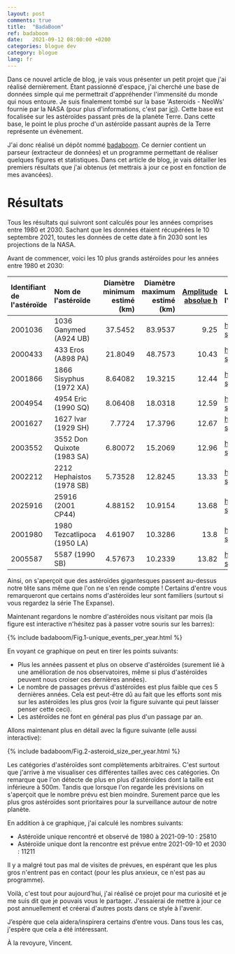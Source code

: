 ```yaml
---
layout: post
comments: true
title:  "BadaBoom"
ref: badaboom
date:   2021-09-12 08:00:00 +0200
categories: blogue dev
category: blogue
lang: fr
---
```


Dans ce nouvel article de blog, je vais vous présenter un petit projet que j'ai réalisé dernièrement.
Étant passionné d'espace, j'ai cherché une base de données simple qui me permettrait d'appréhender l'immensité du monde qui nous entoure.
Je suis finalement tombé sur la base 'Asteroids - NeoWs' fournie par la NASA (pour plus d'informations, c'est par [ici](https://api.nasa.gov/)).
Cette base est focalisée sur les astéroïdes passant près de la planète Terre.
Dans cette base, le point le plus proche d'un astéroïde passant auprès de la Terre représente un évènement.

J'ai donc réalisé un dépôt nommé [badaboom](https://github.com/vroger11/badaboom). Ce dernier contient un parseur (extracteur de données) et un programme permettant de réaliser quelques figures et statistiques.
Dans cet article de blog, je vais détailler les premiers résultats que j'ai obtenus (et mettrais à jour ce post en fonction de mes avancées).

# Résultats
Tous les résultats qui suivront sont calculés pour les années comprises entre 1980 et 2030. Sachant que les données étaient récupérées le 10 septembre 2021, toutes les données de cette date à fin 2030 sont les projections de la NASA.


Avant de commencer, voici les 10 plus grands astéroïdes pour les années entre 1980 et 2030:

|   Identifiant de l'astéroïde | Nom de l'astéroïde               |   Diamètre minimum estimé (km) |   Diamètre maximum estimé (km) |   [Amplitude absolue h](https://ssd.jpl.nasa.gov/?glossary&term=H) | Lien d'information de l'astéroïde                                         |
|:----------------------------|:----------------------------|-------------------------:|-------------------------:|-----------------------:|:----------------------------------------------|
|                     2001036 | 1036 Ganymed (A924 UB)      |                 37.5452  |                  83.9537 |                   9.25 | <http://ssd.jpl.nasa.gov/sbdb.cgi?sstr=2001036> |
|                     2000433 | 433 Eros (A898 PA)          |                 21.8049  |                  48.7573 |                  10.43 | <http://ssd.jpl.nasa.gov/sbdb.cgi?sstr=2000433> |
|                     2001866 | 1866 Sisyphus (1972 XA)     |                  8.64082 |                  19.3215 |                  12.44 | <http://ssd.jpl.nasa.gov/sbdb.cgi?sstr=2001866> |
|                     2004954 | 4954 Eric (1990 SQ)         |                  8.06408 |                  18.0318 |                  12.59 | <http://ssd.jpl.nasa.gov/sbdb.cgi?sstr=2004954> |
|                     2001627 | 1627 Ivar (1929 SH)         |                  7.7724  |                  17.3796 |                  12.67 | <http://ssd.jpl.nasa.gov/sbdb.cgi?sstr=2001627> |
|                     2003552 | 3552 Don Quixote (1983 SA)  |                  6.80072 |                  15.2069 |                  12.96 | <http://ssd.jpl.nasa.gov/sbdb.cgi?sstr=2003552> |
|                     2002212 | 2212 Hephaistos (1978 SB)   |                  5.73528 |                  12.8245 |                  13.33 | <http://ssd.jpl.nasa.gov/sbdb.cgi?sstr=2002212> |
|                     2025916 | 25916 (2001 CP44)           |                  4.88152 |                  10.9154 |                  13.68 | <http://ssd.jpl.nasa.gov/sbdb.cgi?sstr=2025916> |
|                     2001980 | 1980 Tezcatlipoca (1950 LA) |                  4.61907 |                  10.3286 |                  13.8  | <http://ssd.jpl.nasa.gov/sbdb.cgi?sstr=2001980> |
|                     2005587 | 5587 (1990 SB)              |                  4.57673 |                  10.2339 |                  13.82 | <http://ssd.jpl.nasa.gov/sbdb.cgi?sstr=2005587> |

Ainsi, on s'aperçoit que des astéroïdes gigantesques passent au-dessus notre tête sans même que l'on ne s'en rende compte !
Certains d'entre vous remarqueront que certains noms d'astéroïdes leur sont familiers (surtout si vous regardez la série The Expanse).

Maintenant regardons le nombre d'astéroïdes nous visitant par mois (la figure est interactive n'hésitez pas à passer votre souris sur les barres):

{% include badaboom/Fig.1-unique_events_per_year.html %}

En voyant ce graphique on peut en tirer les points suivants:
- Plus les années passent et plus on observe d'astéroïdes (surement lié à une amélioration de nos observatoires, même si plus d'astéroïdes peuvent nous croiser ces dernières années).
- Le nombre de passages prévus d'astéroïdes est plus faible que ces 5 dernières années. Cela est peut-être dû au fait que les efforts sont mis sur les astéroïdes les plus gros (voir la figure suivante qui peut laisser penser cette ceci).
- Les astéroïdes ne font en général pas plus d'un passage par an.


Allons maintenant plus en détail avec la figure suivante (elle aussi interactive):

{% include badaboom/Fig.2-asteroid_size_per_year.html %}

Les catégories d'astéroïdes sont complètements arbitraires. C'est surtout que j'arrive à me visualiser ces différentes tailles avec ces catégories.
On remarque que l'on détecte de plus en plus d'astéroïdes dont la taille est inférieure à 500m. Tandis que lorsque l'on regarde les prévisions on s'aperçoit que le nombre prévu est bien moindre. Surement parce que les plus gros astéroïdes sont prioritaires pour la surveillance autour de notre planète.

En addition à ce graphique, j'ai calculé les nombres suivants:

- Astéroïde unique rencontré et observé de 1980 à 2021-09-10 : 25810
- Astéroïde unique dont la rencontre est prévue entre 2021-09-10 et 2030 : 11211

Il y a malgré tout pas mal de visites de prévues, en espérant que les plus gros n'entrent pas en contact (pour les plus anxieux, ce n'est pas au programme).

Voilà, c'est tout pour aujourd'hui, j'ai réalisé ce projet pour ma curiosité et je me suis dit que je pouvais vous le partager. J'essaierai de mettre à jour ce post annuellement et créerai d'autres posts dans ce style à l'avenir.


J’espère que cela aidera/inspirera certains d’entre vous.
Dans tous les cas, j'espère que cela a été intéressant.

À la revoyure, Vincent.
